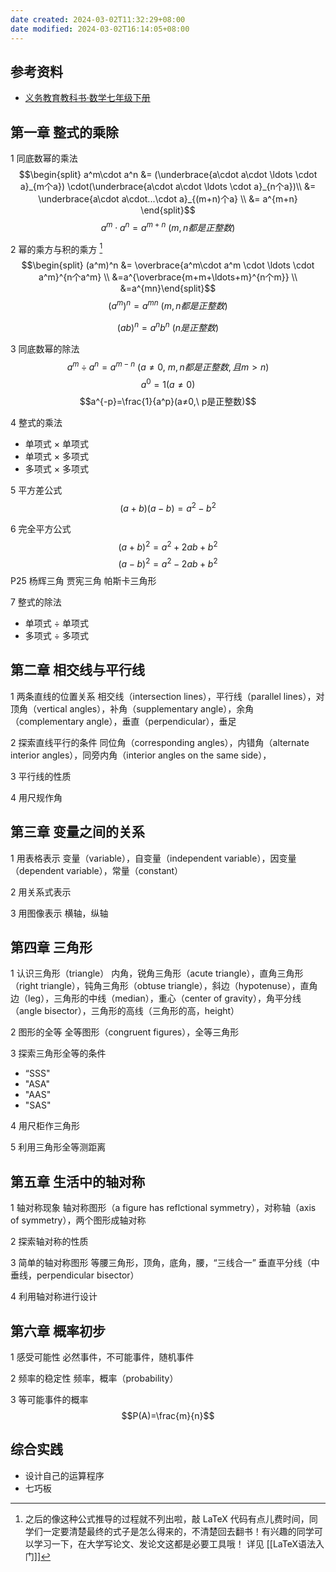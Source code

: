 ```yaml
---
date created: 2024-03-02T11:32:29+08:00
date modified: 2024-03-02T16:14:05+08:00
---
```

## 参考资料

- [义务教育教科书·数学七年级下册](https://basic.smartedu.cn/tchMaterial/detail?contentType=assets_document&contentId=547e13ff-e4c3-4542-b793-2c43dedb77c5&catalogType=tchMaterial&subCatalog=tchMaterial)

## 第一章 整式的乘除

1 同底数幂的乘法
$$\begin{split} a^m\cdot a^n &= (\underbrace{a\cdot a\cdot \ldots \cdot a}_{m个a}) \cdot(\underbrace{a\cdot a\cdot \ldots \cdot a}_{n个a})\\ &= \underbrace{a\cdot a\cdot...\cdot a}_{(m+n)个a} \\ &= a^{m+n} \end{split}$$ $$a^m\cdot a^n= a^{m+n}\ (m,n 都是正整数)$$

2 幂的乘方与积的乘方 [^1]
$$\begin{split} (a^m)^n &= \overbrace{a^m\cdot a^m \cdot \ldots \cdot a^m}^{n个a^m} \\ &=a^{\overbrace{m+m+\ldots+m}^{n个m}} \\ &=a^{mn}\end{split}$$
$$(a^m)^n=a^{mn}\ (m,n 都是正整数)$$

$$(ab)^n=a^nb^n \ (n 是正整数)$$

3 同底数幂的除法
$$a^m÷a^n = a^{m-n}\ (a≠0,\ m,n 都是正整数, 且m>n)$$
$$a^0=1(a≠0)$$
$$a^{-p}=\frac{1}{a^p}(a≠0,\ p是正整数)$$

4 整式的乘法
- 单项式 × 单项式
- 单项式 × 多项式
- 多项式 × 多项式

5 平方差公式
$$(a+b)(a-b)=a^2-b^2$$

6 完全平方公式
$$(a+b)^2 = a^2+2ab+b^2$$
$$(a-b)^2 = a^2-2ab+b^2$$
P25 杨辉三角 贾宪三角 帕斯卡三角形

7 整式的除法
- 单项式 ÷ 单项式
- 多项式 ÷ 多项式

## 第二章 相交线与平行线

1 两条直线的位置关系
相交线（intersection lines），平行线（parallel lines），对顶角（vertical angles），补角（supplementary angle），余角（complementary angle），垂直（perpendicular），垂足

2 探索直线平行的条件
同位角（corresponding angles），内错角（alternate interior angles），同旁内角（interior angles on the same side），

3 平行线的性质

4 用尺规作角

## 第三章 变量之间的关系

1 用表格表示
变量（variable），自变量（independent variable），因变量（dependent variable），常量（constant）

2 用关系式表示

3 用图像表示
横轴，纵轴

## 第四章 三角形

1 认识三角形（triangle）
内角，锐角三角形（acute triangle），直角三角形（right triangle），钝角三角形（obtuse triangle），斜边（hypotenuse），直角边（leg），三角形的中线（median），重心（center of gravity），角平分线（angle bisector），三角形的高线（三角形的高，height）

2 图形的全等
全等图形（congruent figures），全等三角形

3 探索三角形全等的条件
- “SSS"
- "ASA" 
- "AAS" 
- "SAS"

4 用尺柜作三角形

5 利用三角形全等测距离

## 第五章 生活中的轴对称

1 轴对称现象
轴对称图形（a figure has reflctional symmetry），对称轴（axis of symmetry），两个图形成轴对称

2 探索轴对称的性质

3 简单的轴对称图形
等腰三角形，顶角，底角，腰，“三线合一”
垂直平分线（中垂线，perpendicular bisector）

4 利用轴对称进行设计

## 第六章 概率初步

1 感受可能性
必然事件，不可能事件，随机事件

2 频率的稳定性
频率，概率（probability）

3 等可能事件的概率
$$P(A)=\frac{m}{n}$$

## 综合实践

- 设计自己的运算程序
- 七巧板

[^1]: 之后的像这种公式推导的过程就不列出啦，敲 LaTeX 代码有点儿费时间，同学们一定要清楚最终的式子是怎么得来的，不清楚回去翻书！有兴趣的同学可以学习一下，在大学写论文、发论文这都是必要工具哦！ 详见 [[LaTeX语法入门]]